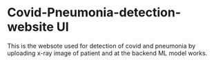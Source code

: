# Covid-Pneumonia-detection-website UI
This is the websote used for detection of covid and pneumonia by uploading x-ray image of patient and at the backend ML model works.
